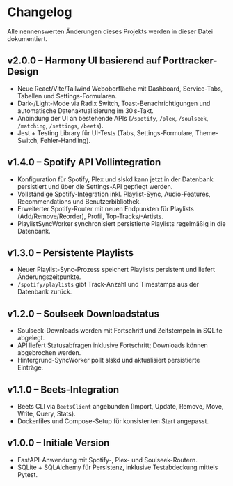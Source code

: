 # Changelog

Alle nennenswerten Änderungen dieses Projekts werden in dieser Datei dokumentiert.

## v2.0.0 – Harmony UI basierend auf Porttracker-Design
- Neue React/Vite/Tailwind Weboberfläche mit Dashboard, Service-Tabs, Tabellen und Settings-Formularen.
- Dark-/Light-Mode via Radix Switch, Toast-Benachrichtigungen und automatische Datenaktualisierung im 30 s-Takt.
- Anbindung der UI an bestehende APIs (`/spotify`, `/plex`, `/soulseek`, `/matching`, `/settings`, `/beets`).
- Jest + Testing Library für UI-Tests (Tabs, Settings-Formulare, Theme-Switch, Fehler-Handling).

## v1.4.0 – Spotify API Vollintegration
- Konfiguration für Spotify, Plex und slskd kann jetzt in der Datenbank persistiert und über die Settings-API gepflegt werden.
- Vollständige Spotify-Integration inkl. Playlist-Sync, Audio-Features, Recommendations und Benutzerbibliothek.
- Erweiterter Spotify-Router mit neuen Endpunkten für Playlists (Add/Remove/Reorder), Profil, Top-Tracks/-Artists.
- PlaylistSyncWorker synchronisiert persistierte Playlists regelmäßig in die Datenbank.

## v1.3.0 – Persistente Playlists
- Neuer Playlist-Sync-Prozess speichert Playlists persistent und liefert Änderungszeitpunkte.
- `/spotify/playlists` gibt Track-Anzahl und Timestamps aus der Datenbank zurück.

## v1.2.0 – Soulseek Downloadstatus
- Soulseek-Downloads werden mit Fortschritt und Zeitstempeln in SQLite abgelegt.
- API liefert Statusabfragen inklusive Fortschritt; Downloads können abgebrochen werden.
- Hintergrund-SyncWorker pollt slskd und aktualisiert persistierte Einträge.

## v1.1.0 – Beets-Integration
- Beets CLI via `BeetsClient` angebunden (Import, Update, Remove, Move, Write, Query, Stats).
- Dockerfiles und Compose-Setup für konsistenten Start angepasst.

## v1.0.0 – Initiale Version
- FastAPI-Anwendung mit Spotify-, Plex- und Soulseek-Routern.
- SQLite + SQLAlchemy für Persistenz, inklusive Testabdeckung mittels Pytest.
